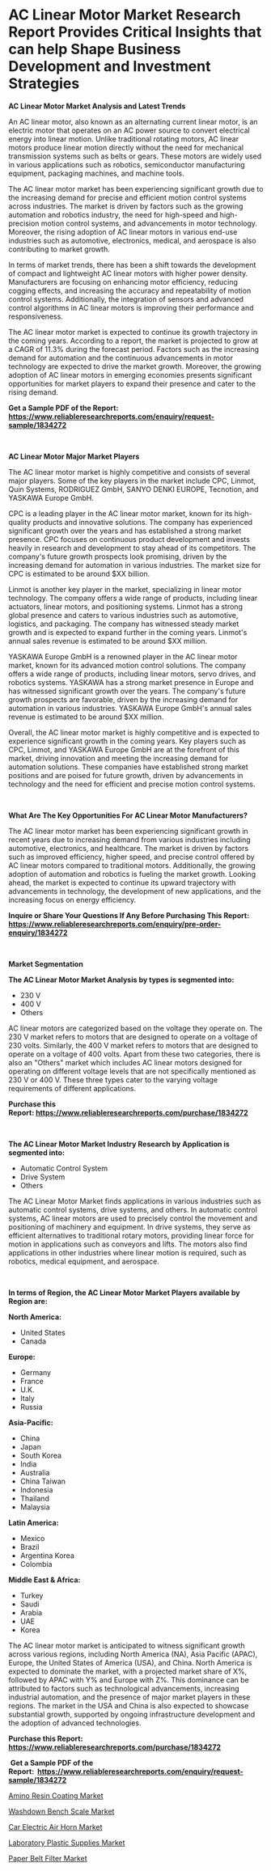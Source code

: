 <p><h1>AC Linear Motor Market Research Report Provides Critical Insights that can help Shape Business Development and Investment Strategies</h1></p><p><strong>AC Linear Motor Market Analysis and Latest Trends</strong></p>
<p><p>An AC linear motor, also known as an alternating current linear motor, is an electric motor that operates on an AC power source to convert electrical energy into linear motion. Unlike traditional rotating motors, AC linear motors produce linear motion directly without the need for mechanical transmission systems such as belts or gears. These motors are widely used in various applications such as robotics, semiconductor manufacturing equipment, packaging machines, and machine tools.</p><p>The AC linear motor market has been experiencing significant growth due to the increasing demand for precise and efficient motion control systems across industries. The market is driven by factors such as the growing automation and robotics industry, the need for high-speed and high-precision motion control systems, and advancements in motor technology. Moreover, the rising adoption of AC linear motors in various end-use industries such as automotive, electronics, medical, and aerospace is also contributing to market growth.</p><p>In terms of market trends, there has been a shift towards the development of compact and lightweight AC linear motors with higher power density. Manufacturers are focusing on enhancing motor efficiency, reducing cogging effects, and increasing the accuracy and repeatability of motion control systems. Additionally, the integration of sensors and advanced control algorithms in AC linear motors is improving their performance and responsiveness.</p><p>The AC linear motor market is expected to continue its growth trajectory in the coming years. According to a report, the market is projected to grow at a CAGR of 11.3% during the forecast period. Factors such as the increasing demand for automation and the continuous advancements in motor technology are expected to drive the market growth. Moreover, the growing adoption of AC linear motors in emerging economies presents significant opportunities for market players to expand their presence and cater to the rising demand.</p></p>
<p><strong>Get a Sample PDF of the Report:&nbsp; <a href="https://www.reliableresearchreports.com/enquiry/request-sample/1834272">https://www.reliableresearchreports.com/enquiry/request-sample/1834272</a></strong></p>
<p>&nbsp;</p>
<p><strong>AC Linear Motor Major Market Players</strong></p>
<p><p>The AC linear motor market is highly competitive and consists of several major players. Some of the key players in the market include CPC, Linmot, Quin Systems, RODRIGUEZ GmbH, SANYO DENKI EUROPE, Tecnotion, and YASKAWA Europe GmbH.</p><p>CPC is a leading player in the AC linear motor market, known for its high-quality products and innovative solutions. The company has experienced significant growth over the years and has established a strong market presence. CPC focuses on continuous product development and invests heavily in research and development to stay ahead of its competitors. The company's future growth prospects look promising, driven by the increasing demand for automation in various industries. The market size for CPC is estimated to be around $XX billion.</p><p>Linmot is another key player in the market, specializing in linear motor technology. The company offers a wide range of products, including linear actuators, linear motors, and positioning systems. Linmot has a strong global presence and caters to various industries such as automotive, logistics, and packaging. The company has witnessed steady market growth and is expected to expand further in the coming years. Linmot's annual sales revenue is estimated to be around $XX million.</p><p>YASKAWA Europe GmbH is a renowned player in the AC linear motor market, known for its advanced motion control solutions. The company offers a wide range of products, including linear motors, servo drives, and robotics systems. YASKAWA has a strong market presence in Europe and has witnessed significant growth over the years. The company's future growth prospects are favorable, driven by the increasing demand for automation in various industries. YASKAWA Europe GmbH's annual sales revenue is estimated to be around $XX million.</p><p>Overall, the AC linear motor market is highly competitive and is expected to experience significant growth in the coming years. Key players such as CPC, Linmot, and YASKAWA Europe GmbH are at the forefront of this market, driving innovation and meeting the increasing demand for automation solutions. These companies have established strong market positions and are poised for future growth, driven by advancements in technology and the need for efficient and precise motion control systems.</p></p>
<p>&nbsp;</p>
<p><strong>What Are The Key Opportunities For AC Linear Motor Manufacturers?</strong></p>
<p><p>The AC linear motor market has been experiencing significant growth in recent years due to increasing demand from various industries including automotive, electronics, and healthcare. The market is driven by factors such as improved efficiency, higher speed, and precise control offered by AC linear motors compared to traditional motors. Additionally, the growing adoption of automation and robotics is fueling the market growth. Looking ahead, the market is expected to continue its upward trajectory with advancements in technology, the development of new applications, and the increasing focus on energy efficiency.</p></p>
<p><strong>Inquire or Share Your Questions If Any Before Purchasing This Report: <a href="https://www.reliableresearchreports.com/enquiry/pre-order-enquiry/1834272">https://www.reliableresearchreports.com/enquiry/pre-order-enquiry/1834272</a></strong></p>
<p>&nbsp;</p>
<p><strong>Market Segmentation</strong></p>
<p><strong>The AC Linear Motor Market Analysis by types is segmented into:</strong></p>
<p><ul><li>230 V</li><li>400 V</li><li>Others</li></ul></p>
<p><p>AC linear motors are categorized based on the voltage they operate on. The 230 V market refers to motors that are designed to operate on a voltage of 230 volts. Similarly, the 400 V market refers to motors that are designed to operate on a voltage of 400 volts. Apart from these two categories, there is also an "Others" market which includes AC linear motors designed for operating on different voltage levels that are not specifically mentioned as 230 V or 400 V. These three types cater to the varying voltage requirements of different applications.</p></p>
<p><strong>Purchase this Report:&nbsp;<a href="https://www.reliableresearchreports.com/purchase/1834272">https://www.reliableresearchreports.com/purchase/1834272</a></strong></p>
<p>&nbsp;</p>
<p><strong>The AC Linear Motor Market Industry Research by Application is segmented into:</strong></p>
<p><ul><li>Automatic Control System</li><li>Drive System</li><li>Others</li></ul></p>
<p><p>The AC Linear Motor Market finds applications in various industries such as automatic control systems, drive systems, and others. In automatic control systems, AC linear motors are used to precisely control the movement and positioning of machinery and equipment. In drive systems, they serve as efficient alternatives to traditional rotary motors, providing linear force for motion in applications such as conveyors and lifts. The motors also find applications in other industries where linear motion is required, such as robotics, medical equipment, and aerospace.</p></p>
<p>&nbsp;</p>
<p><strong>In terms of Region, the AC Linear Motor Market Players available by Region are:</strong></p>
<p>
    <p> <strong> North America: </strong>
        <ul>
            <li>United States</li>
            <li>Canada</li>
        </ul>
        </p> 
    <p> <strong> Europe: </strong>
        <ul>
            <li>Germany</li>
            <li>France</li>
            <li>U.K.</li>
            <li>Italy</li>
            <li>Russia</li>
        </ul>
        </p> 
    <p> <strong> Asia-Pacific: </strong>
        <ul>
            <li>China</li>
            <li>Japan</li>
            <li>South Korea</li>
            <li>India</li>
            <li>Australia</li>
            <li>China Taiwan</li>
            <li>Indonesia</li>
            <li>Thailand</li>
            <li>Malaysia</li>
        </ul>
        </p> 
    <p> <strong> Latin America: </strong>
        <ul>
            <li>Mexico</li>
            <li>Brazil</li>
            <li>Argentina Korea</li>
            <li>Colombia</li>
        </ul>
        </p> 
    <p> <strong> Middle East & Africa: </strong>
        <ul>
            <li>Turkey</li>
            <li>Saudi</li>
            <li>Arabia</li>
            <li>UAE</li>
            <li>Korea</li>
        </ul>
    </p>
    </p>
<p><p>The AC linear motor market is anticipated to witness significant growth across various regions, including North America (NA), Asia Pacific (APAC), Europe, the United States of America (USA), and China. North America is expected to dominate the market, with a projected market share of X%, followed by APAC with Y% and Europe with Z%. This dominance can be attributed to factors such as technological advancements, increasing industrial automation, and the presence of major market players in these regions. The market in the USA and China is also expected to showcase substantial growth, supported by ongoing infrastructure development and the adoption of advanced technologies.</p></p>
<p><strong>Purchase this Report: <a href="https://www.reliableresearchreports.com/purchase/1834272">https://www.reliableresearchreports.com/purchase/1834272</a></strong></p>
<p>&nbsp;<strong>Get a Sample PDF of the Report:&nbsp;&nbsp;<a href="https://www.reliableresearchreports.com/enquiry/request-sample/1834272">https://www.reliableresearchreports.com/enquiry/request-sample/1834272</a></strong></p>
<p><strong></strong></p>
<p><p><a href="https://medium.com/@anmolreportprime/amino-resin-coating-market-exploring-market-share-market-trends-and-future-growth-c8d4190e832e">Amino Resin Coating Market</a></p><p><a href="https://github.com/ruslanpoljakovrd177/Market-Research-Report-List-2/blob/main/washdown-bench-scale-market.md">Washdown Bench Scale Market</a></p><p><a href="https://medium.com/p/3892cf0c5fda/edit">Car Electric Air Horn Market</a></p><p><a href="https://medium.com/@anmolreportprime/laboratory-plastic-supplies-market-share-evolution-and-market-growth-trends-2023-2030-928f17dd5715">Laboratory Plastic Supplies Market</a></p><p><a href="https://github.com/gulaimolin/Market-Research-Report-List-2/blob/main/paper-belt-filter-market.md">Paper Belt Filter Market</a></p></p>